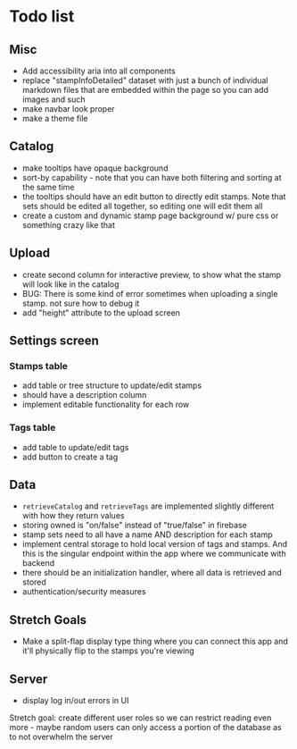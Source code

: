# Todo list

## Misc

- Add accessibility aria into all components
- replace "stampInfoDetailed" dataset with just a bunch of individual markdown
  files that are embedded within the page so you can add images and such
- make navbar look proper
- make a theme file

## Catalog

- make tooltips have opaque background
- sort-by capability - note that you can have both filtering and sorting at the
  same time
- the tooltips should have an edit button to directly edit stamps. Note that
  sets should be edited all together, so editing one will edit them all
- create a custom and dynamic stamp page background w/ pure css or something
  crazy like that

## Upload

- create second column for interactive preview, to show what the stamp will look
  like in the catalog
- BUG: There is some kind of error sometimes when uploading a single stamp. not
  sure how to debug it
- add "height" attribute to the upload screen

## Settings screen

### Stamps table

- add table or tree structure to update/edit stamps
- should have a description column
- implement editable functionality for each row

### Tags table

- add table to update/edit tags
- add button to create a tag

## Data

- `retrieveCatalog` and `retrieveTags` are implemented slightly different with
  how they return values
- storing owned is "on/false" instead of "true/false" in firebase
- stamp sets need to all have a name AND description for each stamp
- implement central storage to hold local version of tags and stamps. And this
  is the singular endpoint within the app where we communicate with backend
- there should be an initialization handler, where all data is retrieved and
  stored
- authentication/security measures

## Stretch Goals

- Make a split-flap display type thing where you can connect this app and it'll
  physically flip to the stamps you're viewing

## Server

- display log in/out errors in UI

Stretch goal: create different user roles so we can restrict reading even more -
maybe random users can only access a portion of the database as to not overwhelm
the server
